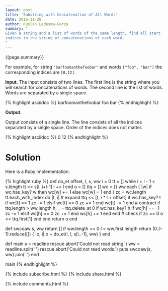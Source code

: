 ```yaml
---
layout: post
title: 'Substring with Concatenation of All Words'
date: 2016-11-28
author: Ruslan Ledesma-Garza
summary: "
Given a string and a list of words of the same length, find all start
indices in the string of concatenations of each word.
"
---
```


{{page.summary}}

For example, for string `"barfoomanthefoobar"` and words `["foo",
"bar"]` the corresponding indices are `[0,12]`.

**Input.**
The input consists of two lines.
The first line is the string where you will search for concatenations
of words.
The second line is the list of words.
Words are separated by a single space.

{% highlight asciidoc %}
barfoomanthefoobar
foo bar
{% endhighlight %}

**Output.**

Output consists of a single line.
The line consists of all the indices separated by a single space.
Order of the indices does not matter.

{% highlight asciidoc %}
0 12
{% endhighlight %}

# Solution

Here is a Ruby implementation.

{% highlight ruby %}
def do_et offset, l, s, ww
  i = 0
  tt = []
  while i + l - 1 < s.length
    tt << s[i..i+l-1]
    i += l
  end
  o = []
  ttq = []
  wc = {}
  ww.each { |w| if wc.has_key? w then wc[w] += 1 else wc[w] = 1 end }
  zc = wc.length
  tt.each_with_index do |t, i|
    # expand
    ttq << [t, i * l + offset]
    if wc.has_key? t
      if wc[t] == 1
        zc -= 1
      elsif wc[t] == 0
        zc += 1
      end
      wc[t] -= 1
    end
    # contract
    if ttq.length > ww.length
      h, _ = ttq.delete_at 0
      if wc.has_key? h
        if wc[h] == -1
          zc -= 1
        elsif wc[h] == 0
          zc += 1
        end
        wc[h] += 1
      end
    end
    # check
    if zc == 0
      o << ttq.first[1]
    end
  end
  return o
end

def swcoaw s, ww
  return [] if ww.length == 0
  l = ww.first.length
  return (0..l-1).reduce([]) { |o, i| o + do_et(i, l, s[i..-1], ww) }
end

def main
  s = readline rescue abort('Could not read string.')
  ww = readline.split(' ') rescue abort('Could not read words.')
  puts swcoaw(s, ww).join(' ')
end

main
{% endhighlight %}


{% include subscribe.html %}
{% include share.html %}

{% include comments.html %}
